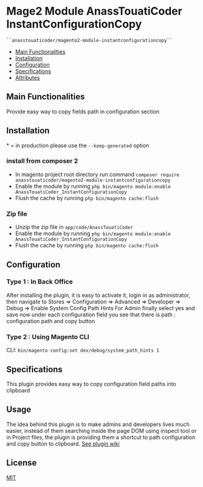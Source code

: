 # Mage2 Module AnassTouatiCoder InstantConfigurationCopy

    ``anasstouaticoder/magento2-module-instantconfigurationcopy``

 - [Main Functionalities](#markdown-header-main-functionalities)
 - [Installation](#markdown-header-installation)
 - [Configuration](#markdown-header-configuration)
 - [Specifications](#markdown-header-specifications)
 - [Attributes](#markdown-header-attributes)


## Main Functionalities
Provide easy way to copy fields path in configuration section

## Installation
\* = in production please use the `--keep-generated` option

### install from composer 2

 - In magento project root directory run command `composer require anasstouaticoder/magento2-module-instantconfigurationcopy`
 - Enable the module by running `php bin/magento module:enable AnassTouatiCoder_InstantConfigurationCopy`
 - Flush the cache by running `php bin/magento cache:flush`


### Zip file

 - Unzip the zip file in `app/code/AnassTouatiCoder`
 - Enable the module by running `php bin/magento module:enable AnassTouatiCoder_InstantConfigurationCopy`
 - Flush the cache by running `php bin/magento cache:flush`

## Configuration

### Type 1 : In Back Office
After installing the plugin, it is easy to activate it, login in as administrator, then navigate 
to Stores => Configuration => Advanced => Developer => Debug => Enable System Config Path Hints For Admin finally select yes and save
now under each configuration field you see that there is path : configuration path and copy button

### Type 2 : Using Magento CLI

CLI: `bin/magento config:set dev/debug/system_path_hints 1`

## Specifications

This plugin provides easy way to copy configuration field paths into clipboard

## Usage

The idea behind this plugin is to make admins and developers lives much easier, instead of them searching inside the page DOM using inspect tool or in Project files, the plugin is providing them a shortcut to  path configuration and copy button to clipboard.
[See plugin wiki](https://github.com/anasstouaticoder/magento2-module-instantconfigurationcopy/wiki/Project-Demo)

## License

[MIT](https://opensource.org/licenses/MIT)

